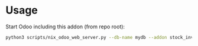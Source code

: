 # Usage

Start Odoo including this addon (from repo root):

```bash
python3 scripts/nix_odoo_web_server.py --db-name mydb --addon stock_inventory_discrepancy
```
